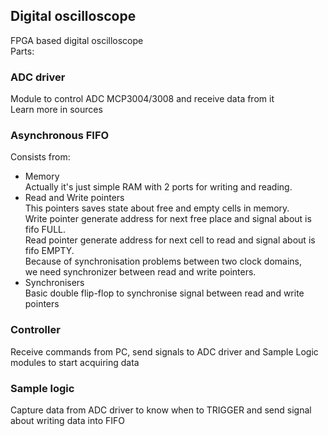 ## Digital oscilloscope

FPGA based digital oscilloscope</br>
Parts:
### ADC driver
Module to control ADC MCP3004/3008 and receive data from it</br>
Learn more in sources
### Asynchronous FIFO
Consists from:
* Memory</br>
    Actually it's just simple RAM with 2 ports for writing and reading.
* Read and Write pointers</br>
    This pointers saves state about free and empty cells in memory.<br>
    Write pointer generate address for next free place and signal about is fifo FULL.<br>
    Read pointer generate address for next cell to read and signal about is fifo EMPTY.<br>
    Because of synchronisation problems between two clock domains,<br>
    we need synchronizer between read and write pointers.<br>
* Synchronisers<br>
  Basic double flip-flop to synchronise signal between read and write pointers
### Controller
Receive commands from PC, send signals to ADC driver and Sample Logic modules to start acquiring data
### Sample logic
Capture data from ADC driver to know when to TRIGGER and send signal about writing data into FIFO

